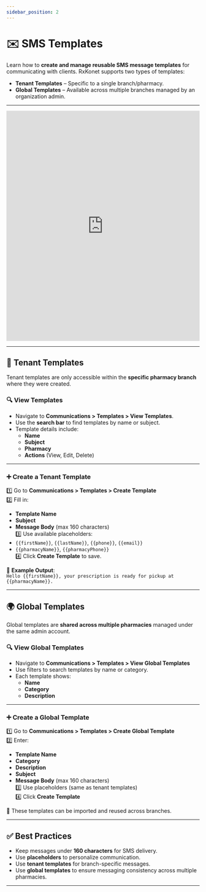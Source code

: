 ```yaml
---
sidebar_position: 2
---
```


# ✉️ SMS Templates

Learn how to **create and manage reusable SMS message templates** for communicating with clients. RxKonet supports two types of templates:

- **Tenant Templates** – Specific to a single branch/pharmacy.
- **Global Templates** – Available across multiple branches managed by an organization admin.

---

<iframe src="https://www.loom.com/embed/c7bc0d872e2c406696b14018782f5b6b?sid=e17ade4d-e9b0-4757-82f2-f23ea8f4d26d"
width="100%" height="600" frameborder="0" webkitallowfullscreen mozallowfullscreen allowfullscreen></iframe>

---

## 🧾 Tenant Templates

Tenant templates are only accessible within the **specific pharmacy branch** where they were created.

### 🔍 View Templates

- Navigate to **Communications > Templates > View Templates**.
- Use the **search bar** to find templates by name or subject.
- Template details include:
  - **Name**
  - **Subject**
  - **Pharmacy**
  - **Actions** (View, Edit, Delete)

---

### ➕ Create a Tenant Template

1️⃣ Go to **Communications > Templates > Create Template**  
2️⃣ Fill in:

- **Template Name**
- **Subject**
- **Message Body** (max 160 characters)  
  3️⃣ Use available placeholders:
- `{{firstName}}`, `{{lastName}}`, `{{phone}}`, `{{email}}`
- `{{pharmacyName}}`, `{{pharmacyPhone}}`  
  4️⃣ Click **Create Template** to save.

📌 **Example Output**:  
`Hello {{firstName}}, your prescription is ready for pickup at {{pharmacyName}}.`

---

## 🌍 Global Templates

Global templates are **shared across multiple pharmacies** managed under the same admin account.

### 🔍 View Global Templates

- Navigate to **Communications > Templates > View Global Templates**
- Use filters to search templates by name or category.
- Each template shows:
  - **Name**
  - **Category**
  - **Description**

---

### ➕ Create a Global Template

1️⃣ Go to **Communications > Templates > Create Global Template**  
2️⃣ Enter:

- **Template Name**
- **Category**
- **Description**
- **Subject**
- **Message Body** (max 160 characters)  
  3️⃣ Use placeholders (same as tenant templates)  
  4️⃣ Click **Create Template**

🔹 These templates can be imported and reused across branches.

---

## ✅ Best Practices

- Keep messages under **160 characters** for SMS delivery.
- Use **placeholders** to personalize communication.
- Use **tenant templates** for branch-specific messages.
- Use **global templates** to ensure messaging consistency across multiple pharmacies.

---
